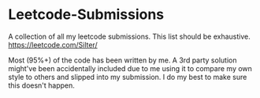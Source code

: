 # Leetcode-Submissions
A collection of all my leetcode submissions. This list should be exhaustive.
https://leetcode.com/Silter/

Most (95%+) of the code has been written by me. A 3rd party solution might've been accidentally included due to me using it to compare my own style to others and slipped into my submission. I do my best to make sure this doesn't happen.
